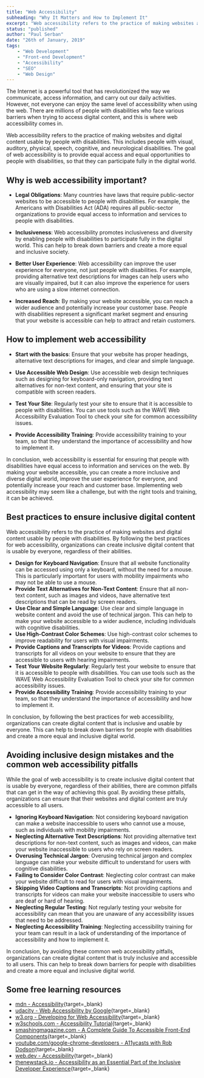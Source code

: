 ```yaml
---
title: "Web Accessibility"
subheading: "Why It Matters and How to Implement It"
excerpt: "Web accessibility refers to the practice of making websites and digital content usable by people with disabilities. This includes individuals with visual, auditory, physical, speech, cognitive, and neurological disabilities. The goal of web accessibility is to provide equal access and equal opportunities to all users, regardless of their abilities.Also, to be taken into account that accessible websites have several benefits, including increased reach and customer base, improved user experience, and legal compliance. By designing websites with accessibility in mind, organizations can create a more inclusive digital world and break down barriers for people with disabilities."
status: "published"
author: "Paul Serban"
date: "26th of January, 2019"
tags:
    - "Web Development"
    - "Front-end Development"
    - "Accessibility"
    - "SEO"
    - "Web Design"
---
```


The Internet is a powerful tool that has revolutionized the way we communicate, access information, and carry out our daily activities. However, not everyone can enjoy the same level of accessibility when using the web. There are millions of people with disabilities who face various barriers when trying to access digital content, and this is where web accessibility comes in.

Web accessibility refers to the practice of making websites and digital content usable by people with disabilities. This includes people with visual, auditory, physical, speech, cognitive, and neurological disabilities. The goal of web accessibility is to provide equal access and equal opportunities to people with disabilities, so that they can participate fully in the digital world.

## Why is web accessibility important?

-   **Legal Obligations**: Many countries have laws that require public-sector websites to be accessible to people with disabilities. For example, the Americans with Disabilities Act (ADA) requires all public-sector organizations to provide equal access to information and services to people with disabilities.

-   **Inclusiveness**: Web accessibility promotes inclusiveness and diversity by enabling people with disabilities to participate fully in the digital world. This can help to break down barriers and create a more equal and inclusive society.

-   **Better User Experience**: Web accessibility can improve the user experience for everyone, not just people with disabilities. For example, providing alternative text descriptions for images can help users who are visually impaired, but it can also improve the experience for users who are using a slow internet connection.

-   **Increased Reach**: By making your website accessible, you can reach a wider audience and potentially increase your customer base. People with disabilities represent a significant market segment and ensuring that your website is accessible can help to attract and retain customers.

## How to implement web accessibility

-   **Start with the basics**: Ensure that your website has proper headings, alternative text descriptions for images, and clear and simple language.

-   **Use Accessible Web Design**: Use accessible web design techniques such as designing for keyboard-only navigation, providing text alternatives for non-text content, and ensuring that your site is compatible with screen readers.

-   **Test Your Site**: Regularly test your site to ensure that it is accessible to people with disabilities. You can use tools such as the WAVE Web Accessibility Evaluation Tool to check your site for common accessibility issues.

-   **Provide Accessibility Training**: Provide accessibility training to your team, so that they understand the importance of accessibility and how to implement it.

In conclusion, web accessibility is essential for ensuring that people with disabilities have equal access to information and services on the web. By making your website accessible, you can create a more inclusive and diverse digital world, improve the user experience for everyone, and potentially increase your reach and customer base. Implementing web accessibility may seem like a challenge, but with the right tools and training, it can be achieved.

## Best practices to ensure inclusive digital content

Web accessibility refers to the practice of making websites and digital content usable by people with disabilities. By following the best practices for web accessibility, organizations can create inclusive digital content that is usable by everyone, regardless of their abilities.

-   **Design for Keyboard Navigation**: Ensure that all website functionality can be accessed using only a keyboard, without the need for a mouse. This is particularly important for users with mobility impairments who may not be able to use a mouse.
-   **Provide Text Alternatives for Non-Text Content**: Ensure that all non-text content, such as images and videos, have alternative text descriptions that can be read by screen readers.
-   **Use Clear and Simple Language**: Use clear and simple language in website content and avoid the use of technical jargon. This can help to make your website accessible to a wider audience, including individuals with cognitive disabilities.
-   **Use High-Contrast Color Schemes**: Use high-contrast color schemes to improve readability for users with visual impairments.
-   **Provide Captions and Transcripts for Videos**: Provide captions and transcripts for all videos on your website to ensure that they are accessible to users with hearing impairments.
-   **Test Your Website Regularly**: Regularly test your website to ensure that it is accessible to people with disabilities. You can use tools such as the WAVE Web Accessibility Evaluation Tool to check your site for common accessibility issues.
-   **Provide Accessibility Training**: Provide accessibility training to your team, so that they understand the importance of accessibility and how to implement it.

In conclusion, by following the best practices for web accessibility, organizations can create digital content that is inclusive and usable by everyone. This can help to break down barriers for people with disabilities and create a more equal and inclusive digital world.

## Avoiding inclusive design mistakes and the common web accessibility pitfalls

While the goal of web accessibility is to create inclusive digital content that is usable by everyone, regardless of their abilities, there are common pitfalls that can get in the way of achieving this goal. By avoiding these pitfalls, organizations can ensure that their websites and digital content are truly accessible to all users.

-   **Ignoring Keyboard Navigation**: Not considering keyboard navigation can make a website inaccessible to users who cannot use a mouse, such as individuals with mobility impairments.
-   **Neglecting Alternative Text Descriptions**: Not providing alternative text descriptions for non-text content, such as images and videos, can make your website inaccessible to users who rely on screen readers.
-   **Overusing Technical Jargon**: Overusing technical jargon and complex language can make your website difficult to understand for users with cognitive disabilities.
-   **Failing to Consider Color Contrast**: Neglecting color contrast can make your website difficult to read for users with visual impairments.
-   **Skipping Video Captions and Transcripts**: Not providing captions and transcripts for videos can make your website inaccessible to users who are deaf or hard of hearing.
-   **Neglecting Regular Testing**: Not regularly testing your website for accessibility can mean that you are unaware of any accessibility issues that need to be addressed.
-   **Neglecting Accessibility Training**: Neglecting accessibility training for your team can result in a lack of understanding of the importance of accessibility and how to implement it.

In conclusion, by avoiding these common web accessibility pitfalls, organizations can create digital content that is truly inclusive and accessible to all users. This can help to break down barriers for people with disabilities and create a more equal and inclusive digital world.

## Some free learning resources

-   [mdn - Accessibility](https://developer.mozilla.org/en-US/docs/Web/Accessibility){target=_blank}
-   [udacity - Web Accessibility by Google](https://www.udacity.com/course/web-accessibility--ud891){target=_blank}
-   [w3.org - Developing for Web Accessibility](https://www.w3.org/WAI/tips/developing/){target=_blank}
-   [w3schools.com - Accessibility Tutorial](https://www.w3schools.com/accessibility/index.php){target=_blank}
-   [smashingmagazine.com - A Complete Guide To Accessible Front-End Components](https://www.smashingmagazine.com/2021/03/complete-guide-accessible-front-end-components/){target=_blank}
-   [youtube.com/google-chrome-developers - A11ycasts with Rob Dodson](https://www.youtube.com/playlist?list=PLNYkxOF6rcICWx0C9LVWWVqvHlYJyqw7g){target=_blank}
-   [web.dev - Accessibility](https://web.dev/accessibility/){target=_blank}
-   [thenewstack.io - Accessibility as an Essential Part of the Inclusive Developer Experience](https://thenewstack.io/accessibility-as-an-essential-part-of-the-inclusive-developer-experience/){target=_blank}
